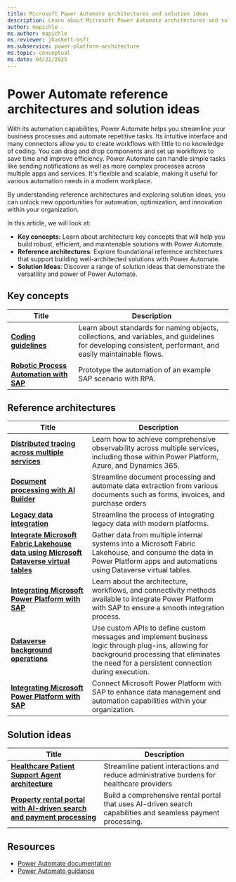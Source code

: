 ```yaml
---
title: Microsoft Power Automate architectures and solution ideas
description: Learn about Microsoft Power Automate architectures and solution ideas
author: mapichle
ms.author: mapichle
ms.reviewer: jhaskett-msft
ms.subservice: power-platform-architecture
ms.topic: conceptual
ms.date: 04/22/2025
---
```


# Power Automate reference architectures and solution ideas

With its automation capabilities, Power Automate helps you streamline your business processes and automate repetitive tasks. Its intuitive interface and many connectors allow you to create workflows with little to no knowledge of coding. You can drag and drop components and set up workflows to save time and improve efficiency. Power Automate can handle simple tasks like sending notifications as well as more complex processes across multiple apps and services. It's flexible and scalable, making it useful for various automation needs in a modern workplace.

By understanding reference architectures and exploring solution ideas, you can unlock new opportunities for automation, optimization, and innovation within your organization.

In this article, we will look at:

- **Key concepts:** Learn about architecture key concepts that will help you build robust, efficient, and maintenable solutions with Power Automate.
- **Reference architectures**: Explore foundational reference architectures that support building well-architected solutions with Power Automate.
- **Solution Ideas**: Discover a range of solution ideas that demonstrate the versatility and power of Power Automate.

## Key concepts

| Title | Description |
| --- | --- |
| **[Coding guidelines](/power-automate/guidance/coding-guidelines/)** | Learn about standards for naming objects, collections, and variables, and guidelines for developing consistent, performant, and easily maintainable flows. |
| **[Robotic Process Automation with SAP](/power-automate/guidance/rpa-sap-playbook/introduction)** | Prototype the automation of an example SAP scenario with RPA. |

## Reference architectures

| Title | Description |
| --- | --- |
| **[Distributed tracing across multiple services](../reference-architectures/distributed-tracing.md)** | Learn how to achieve comprehensive observability across multiple services, including those within Power Platform, Azure, and Dynamics 365. |
| **[Document processing with AI Builder](../reference-architectures/ai-document-processing.md)** | Streamline document processing and automate data extraction from various documents such as forms, invoices, and purchase orders |
| **[Legacy data integration](../reference-architectures/app-legacy-data-integration.md)** | Streamline the process of integrating legacy data with modern platforms. |
| **[​Integrate Microsoft Fabric Lakehouse data using Microsoft Dataverse virtual tables](../reference-architectures/app-integrate-lakehouse.md)** | Gather data from multiple internal systems into a Microsoft Fabric Lakehouse, and consume the data in Power Platform apps and automations using Dataverse virtual tables. |
| **[Integrating Microsoft Power Platform with SAP](../reference-architectures/arch-pattern-sap.md)** | Learn about the architecture, workflows, and connectivity methods available to integrate Power Platform with SAP to ensure a smooth integration process. |
| **[Dataverse background operations](../reference-architectures/dataverse-background-operations.md)** | Use custom APIs to define custom messages and implement business logic through plug-ins, allowing for background processing that eliminates the need for a persistent connection during execution. |
| **[Integrating Microsoft Power Platform with SAP](../reference-architectures/arch-pattern-sap.md)** | Connect Microsoft Power Platform with SAP to enhance data management and automation capabilities within your organization. |

## Solution ideas

| Title | Description |
| --- | --- |
| **[Healthcare Patient Support Agent architecture](../solution-ideas/agent-healthcare-patient-support.md)** | Streamline patient interactions and reduce administrative burdens for healthcare providers |
| **[Property rental portal with AI-driven search and payment processing](../solution-ideas/agent-rental-portal.md)** | Build a comprehensive rental portal that uses AI-driven search capabilities and seamless payment processing. |

## Resources

- [Power Automate documentation](/power-automate/)
- [Power Automate guidance](/power-automate/guidance/)